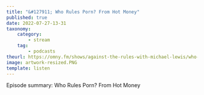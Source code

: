 ```yaml
---
title: "&#127911; Who Rules Porn? From Hot Money"
published: true
date: 2022-07-27-13-31
taxonomy:
    category:
        - stream
    tag:
        - podcasts
theurl: https://omny.fm/shows/against-the-rules-with-michael-lewis/who-rules-porn-from-hot-money
image: artwork-resized.PNG
template: listen
---
```


Episode summary: Who Rules Porn? From Hot Money
